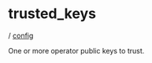 # trusted_keys

/ [config](/reference/config/index.md) 

One or more operator public keys to trust.

